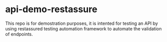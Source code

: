 # api-demo-restassure

This repo is for demostration purposes, it is intented for testing an API by using restassured testing automation framework to automate the validation of endpoints.
